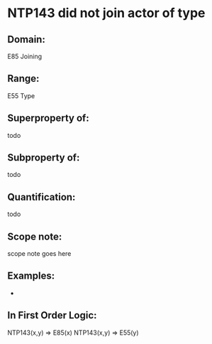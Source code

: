# NTP143 did not join actor of type

## Domain: 

E85 Joining

## Range: 

E55 Type

## Superproperty of: 

todo

## Subproperty of: 

todo

## Quantification: 

todo

## Scope note: 

scope note goes here

## Examples: 

* 

## In First Order Logic: 

NTP143(x,y) ⇒ E85(x)
NTP143(x,y) ⇒ E55(y)

